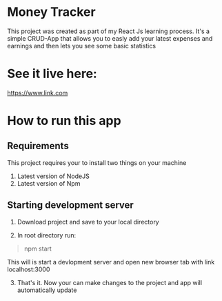 # Money Tracker

This project was created as part of my React Js learning process. It's a simple CRUD-App that allows you to easly add your latest expenses and earnings and then lets you see some 
basic statistics

# See it live here:

https://www.link.com

# How to run this app

## Requirements

This project requires your to install two things on your machine

1. Latest version of NodeJS
2. Latest version of Npm

## Starting development server

1. Download project and save to your local directory

2. In root directory run:
> npm start

This will is start a devlopment server and open new browser tab with link localhost:3000

3. That's it. Now your can make changes to the project and app will automatically update
